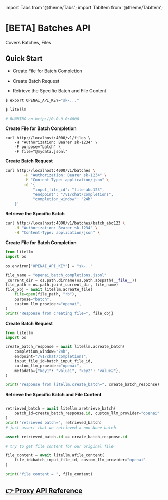 import Tabs from '@theme/Tabs';
import TabItem from '@theme/TabItem';

# [BETA] Batches API

Covers Batches, Files


## Quick Start 

- Create File for Batch Completion

- Create Batch Request

- Retrieve the Specific Batch and File Content


<Tabs>
<TabItem value="proxy" label="LiteLLM PROXY Server">

```bash
$ export OPENAI_API_KEY="sk-..."

$ litellm

# RUNNING on http://0.0.0.0:4000
```

**Create File for Batch Completion**

```shell
curl http://localhost:4000/v1/files \
    -H "Authorization: Bearer sk-1234" \
    -F purpose="batch" \
    -F file="@mydata.jsonl"
```

**Create Batch Request**

```bash
curl http://localhost:4000/v1/batches \
        -H "Authorization: Bearer sk-1234" \
        -H "Content-Type: application/json" \
        -d '{
            "input_file_id": "file-abc123",
            "endpoint": "/v1/chat/completions",
            "completion_window": "24h"
    }'
```

**Retrieve the Specific Batch**

```bash
curl http://localhost:4000/v1/batches/batch_abc123 \
    -H "Authorization: Bearer sk-1234" \
    -H "Content-Type: application/json" \
```

</TabItem>
<TabItem value="sdk" label="SDK">

**Create File for Batch Completion**

```python
from litellm
import os 

os.environ["OPENAI_API_KEY"] = "sk-.."

file_name = "openai_batch_completions.jsonl"
_current_dir = os.path.dirname(os.path.abspath(__file__))
file_path = os.path.join(_current_dir, file_name)
file_obj = await litellm.acreate_file(
    file=open(file_path, "rb"),
    purpose="batch",
    custom_llm_provider="openai",
)
print("Response from creating file=", file_obj)
```

**Create Batch Request**

```python
from litellm
import os 

create_batch_response = await litellm.acreate_batch(
    completion_window="24h",
    endpoint="/v1/chat/completions",
    input_file_id=batch_input_file_id,
    custom_llm_provider="openai",
    metadata={"key1": "value1", "key2": "value2"},
)

print("response from litellm.create_batch=", create_batch_response)
```

**Retrieve the Specific Batch and File Content**

```python

retrieved_batch = await litellm.aretrieve_batch(
    batch_id=create_batch_response.id, custom_llm_provider="openai"
)
print("retrieved batch=", retrieved_batch)
# just assert that we retrieved a non None batch

assert retrieved_batch.id == create_batch_response.id

# try to get file content for our original file

file_content = await litellm.afile_content(
    file_id=batch_input_file_id, custom_llm_provider="openai"
)

print("file content = ", file_content)
```

</TabItem>

</Tabs>

## [👉 Proxy API Reference](https://litellm-api.up.railway.app/#/batch)
